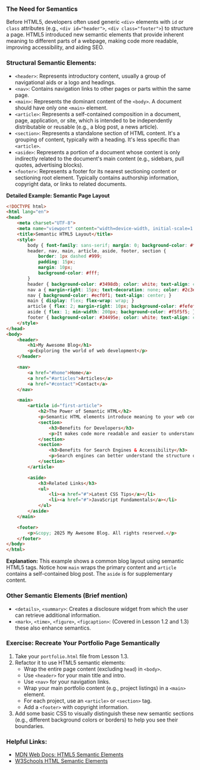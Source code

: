 ### The Need for Semantics
Before HTML5, developers often used generic `<div>` elements with `id` or `class` attributes (e.g., `<div id="header">`, `<div class="footer">`) to structure a page. HTML5 introduced new semantic elements that provide inherent meaning to different parts of a webpage, making code more readable, improving accessibility, and aiding SEO.

### Structural Semantic Elements:

*   `<header>`: Represents introductory content, usually a group of navigational aids or a logo and headings.
*   `<nav>`: Contains navigation links to other pages or parts within the same page.
*   `<main>`: Represents the dominant content of the `<body>`. A document should have only one `<main>` element.
*   `<article>`: Represents a self-contained composition in a document, page, application, or site, which is intended to be independently distributable or reusable (e.g., a blog post, a news article).
*   `<section>`: Represents a standalone section of HTML content. It's a grouping of content, typically with a heading. It's less specific than `<article>`.
*   `<aside>`: Represents a portion of a document whose content is only indirectly related to the document's main content (e.g., sidebars, pull quotes, advertising blocks).
*   `<footer>`: Represents a footer for its nearest sectioning content or sectioning root element. Typically contains authorship information, copyright data, or links to related documents.

**Detailed Example: Semantic Page Layout**
```html
<!DOCTYPE html>
<html lang="en">
<head>
    <meta charset="UTF-8">
    <meta name="viewport" content="width=device-width, initial-scale=1.0">
    <title>Semantic HTML5 Layout</title>
    <style>
        body { font-family: sans-serif; margin: 0; background-color: #f8f8f8; }
        header, nav, main, article, aside, footer, section {
            border: 1px dashed #999;
            padding: 15px;
            margin: 10px;
            background-color: #fff;
        }
        header { background-color: #3498db; color: white; text-align: center; }
        nav a { margin-right: 15px; text-decoration: none; color: #2c3e50; font-weight: bold; }
        nav { background-color: #ecf0f1; text-align: center; }
        main { display: flex; flex-wrap: wrap; }
        article { flex: 2; margin-right: 10px; background-color: #fefefe; }
        aside { flex: 1; min-width: 200px; background-color: #f5f5f5; }
        footer { background-color: #34495e; color: white; text-align: center; }
    </style>
</head>
<body>
    <header>
        <h1>My Awesome Blog</h1>
        <p>Exploring the world of web development</p>
    </header>

    <nav>
        <a href="#home">Home</a>
        <a href="#articles">Articles</a>
        <a href="#contact">Contact</a>
    </nav>

    <main>
        <article id="first-article">
            <h2>The Power of Semantic HTML</h2>
            <p>Semantic HTML elements introduce meaning to your web content. Instead of just using generic `div`s, you can describe the purpose of each section.</p>
            <section>
                <h3>Benefits for Developers</h3>
                <p>It makes code more readable and easier to understand for other developers.</p>
            </section>
            <section>
                <h3>Benefits for Search Engines & Accessibility</h3>
                <p>Search engines can better understand the structure of your page, improving SEO. Screen readers can also navigate content more effectively.</p>
            </section>
        </article>

        <aside>
            <h3>Related Links</h3>
            <ul>
                <li><a href="#">Latest CSS Tips</a></li>
                <li><a href="#">JavaScript Fundamentals</a></li>
            </ul>
        </aside>
    </main>

    <footer>
        <p>&copy; 2025 My Awesome Blog. All rights reserved.</p>
    </footer>
</body>
</html>
```
**Explanation:** This example shows a common blog layout using semantic HTML5 tags. Notice how `main` wraps the primary content and `article` contains a self-contained blog post. The `aside` is for supplementary content.

### Other Semantic Elements (Brief mention)

*   `<details>`, `<summary>`: Creates a disclosure widget from which the user can retrieve additional information.
*   `<mark>`, `<time>`, `<figure>`, `<figcaption>`: (Covered in Lesson 1.2 and 1.3) these also enhance semantics.

### Exercise: Recreate Your Portfolio Page Semantically

1.  Take your `portfolio.html` file from Lesson 1.3.
2.  Refactor it to use HTML5 semantic elements:
    *   Wrap the entire page content (excluding `head`) in `<body>`.
    *   Use `<header>` for your main title and intro.
    *   Use `<nav>` for your navigation links.
    *   Wrap your main portfolio content (e.g., project listings) in a `<main>` element.
    *   For each project, use an `<article>` or `<section>` tag.
    *   Add a `<footer>` with copyright information.
3.  Add some basic CSS to visually distinguish these new semantic sections (e.g., different background colors or borders) to help you see their boundaries.

### Helpful Links:

*   [MDN Web Docs: HTML5 Semantic Elements](https://developer.mozilla.org/en-US/docs/Web/HTML/Element#content_sectioning)
*   [W3Schools HTML Semantic Elements](https://www.w3schools.com/html/html5_semantic_elements.asp)
